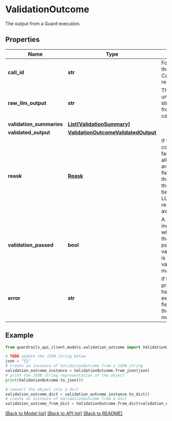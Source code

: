 # ValidationOutcome

The output from a Guard execution.

## Properties

Name | Type | Description | Notes
------------ | ------------- | ------------- | -------------
**call_id** | **str** | Foreign key to the most recent Call this resulted from. | 
**raw_llm_output** | **str** | The raw, unchanged string content from the LLM call. | [optional] 
**validation_summaries** | [**List[ValidationSummary]**](ValidationSummary.md) |  | [optional] 
**validated_output** | [**ValidationOutcomeValidatedOutput**](ValidationOutcomeValidatedOutput.md) |  | [optional] 
**reask** | [**Reask**](Reask.md) | If validation continuously fails and all allocated reasks are used, this field will contain the final reask that would have been sent to the LLM if additional reasks were available. | [optional] 
**validation_passed** | **bool** | A boolean to indicate whether or not the LLM output passed validation.  If this is False, the validated_output may be invalid. | [optional] 
**error** | **str** | If the validation process raised a handleable exception, this field will contain the error message. | [optional] 

## Example

```python
from guardrails_api_client.models.validation_outcome import ValidationOutcome

# TODO update the JSON string below
json = "{}"
# create an instance of ValidationOutcome from a JSON string
validation_outcome_instance = ValidationOutcome.from_json(json)
# print the JSON string representation of the object
print(ValidationOutcome.to_json())

# convert the object into a dict
validation_outcome_dict = validation_outcome_instance.to_dict()
# create an instance of ValidationOutcome from a dict
validation_outcome_from_dict = ValidationOutcome.from_dict(validation_outcome_dict)
```
[[Back to Model list]](../README.md#documentation-for-models) [[Back to API list]](../README.md#documentation-for-api-endpoints) [[Back to README]](../README.md)


